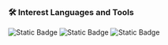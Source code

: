 ### 🛠 Interest Languages and Tools

<img alt="Static Badge" src="https://img.shields.io/badge/Unity--white?style=flat-square">
<img alt="Static Badge" src="https://img.shields.io/badge/C%23--black?style=flat-square&color=A8B9CC">
<img alt="Static Badge" src="https://img.shields.io/badge/Unreal%20Engine--black?style=flat-square&logo=Unreal%20Engine">

